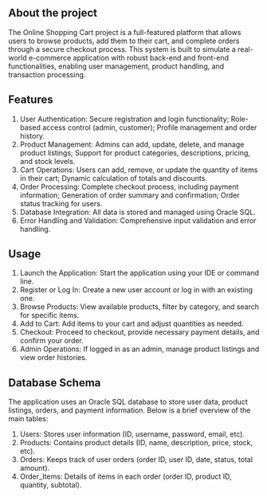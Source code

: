## About the project
The Online Shopping Cart project is a full-featured platform that allows users to browse products, add them to their cart, and complete orders through a secure checkout process. This system is built to simulate a real-world e-commerce application with robust back-end and front-end functionalities, enabling user management, product handling, and transaction processing.

## Features
1. User Authentication: Secure registration and login functionality; Role-based access control (admin, customer); Profile management and order history.
2. Product Management: Admins can add, update, delete, and manage product listings; Support for product categories, descriptions, pricing, and stock levels.
3. Cart Operations: Users can add, remove, or update the quantity of items in their cart; Dynamic calculation of totals and discounts.
4. Order Processing: Complete checkout process, including payment information; Generation of order summary and confirmation; Order status tracking for users.
5. Database Integration: All data is stored and managed using Oracle SQL.
6. Error Handling and Validation: Comprehensive input validation and error handling.

## Usage
1. Launch the Application: Start the application using your IDE or command line.
2. Register or Log In: Create a new user account or log in with an existing one.
3. Browse Products: View available products, filter by category, and search for specific items.
4. Add to Cart: Add items to your cart and adjust quantities as needed.
5. Checkout: Proceed to checkout, provide necessary payment details, and confirm your order.
6. Admin Operations: If logged in as an admin, manage product listings and view order histories.

## Database Schema
The application uses an Oracle SQL database to store user data, product listings, orders, and payment information. Below is a brief overview of the main tables:
1. Users: Stores user information (ID, username, password, email, etc).
2. Products: Contains product details (ID, name, description, price, stock, etc).
3. Orders: Keeps track of user orders (order ID, user ID, date, status, total amount).
4. Order_Items: Details of items in each order (order ID, product ID, quantity, subtotal).
